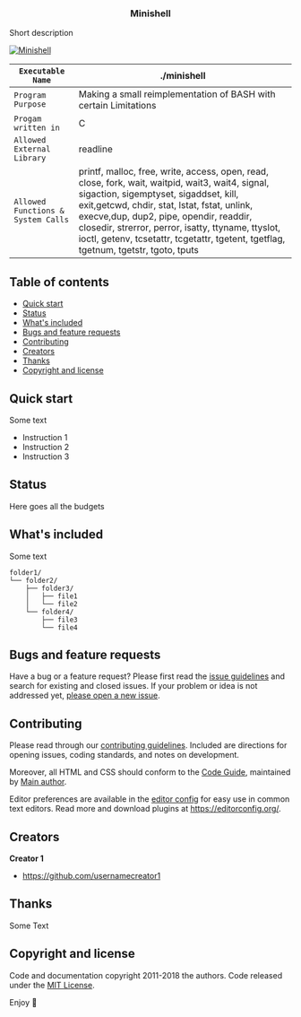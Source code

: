   <h3 align="center">Minishell</h3>

  <p align="left">
    Short description
  </p>
  <p align="left">
    <a href="https://github.com/harshbanthiya/Minishell">
    <img src="https://badge42.vercel.app/api/v2/cl2xrmmu4000609mlo05k9qg8/project/2371023" alt="Minishell">
    </a>
 </p>
  
   ``Executable Name`` | ./minishell 
   --------------- | ---------------
   ``Program Purpose`` | Making a small reimplementation of BASH with certain Limitations
   ``Progam written in`` | C |
   ``Allowed External Library`` | readline 
   ``Allowed Functions & System Calls`` | printf, malloc, free, write, access, open, read, close, fork, wait, waitpid, wait3, wait4, signal, sigaction, sigemptyset, sigaddset, kill, exit,getcwd, chdir, stat, lstat, fstat, unlink, execve,dup, dup2, pipe, opendir, readdir, closedir, strerror, perror, isatty, ttyname, ttyslot, ioctl, getenv, tcsetattr, tcgetattr, tgetent, tgetflag, tgetnum, tgetstr, tgoto, tputs
  



## Table of contents

- [Quick start](#quick-start)
- [Status](#status)
- [What's included](#whats-included)
- [Bugs and feature requests](#bugs-and-feature-requests)
- [Contributing](#contributing)
- [Creators](#creators)
- [Thanks](#thanks)
- [Copyright and license](#copyright-and-license)


## Quick start

Some text

- Instruction 1
- Instruction 2
- Instruction 3

## Status

Here goes all the budgets

## What's included

Some text

```text
folder1/
└── folder2/
    ├── folder3/
    │   ├── file1
    │   └── file2
    └── folder4/
        ├── file3
        └── file4
```

## Bugs and feature requests

Have a bug or a feature request? Please first read the [issue guidelines](https://reponame/blob/master/CONTRIBUTING.md) and search for existing and closed issues. If your problem or idea is not addressed yet, [please open a new issue](https://reponame/issues/new).

## Contributing

Please read through our [contributing guidelines](https://reponame/blob/master/CONTRIBUTING.md). Included are directions for opening issues, coding standards, and notes on development.

Moreover, all HTML and CSS should conform to the [Code Guide](https://github.com/mdo/code-guide), maintained by [Main author](https://github.com/usernamemainauthor).

Editor preferences are available in the [editor config](https://reponame/blob/master/.editorconfig) for easy use in common text editors. Read more and download plugins at <https://editorconfig.org/>.

## Creators

**Creator 1**

- <https://github.com/usernamecreator1>

## Thanks

Some Text

## Copyright and license

Code and documentation copyright 2011-2018 the authors. Code released under the [MIT License](https://reponame/blob/master/LICENSE).

Enjoy :metal:
